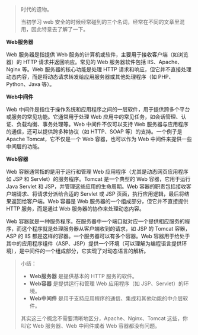 > 时代的遗物。
>
> 当初学习 web 安全的时候经常碰到的三个名词，经常在不同的文章里混用，因此特意去了解了一下。

**Web服务器**

Web 服务器是指提供 Web 服务的计算机或软件，主要用于接收客户端（如浏览器）的 HTTP 请求并返回响应。常见的 Web 服务器软件包括 IIS、Apache、Nginx 等。Web 服务器的核心功能是处理 HTTP 请求和响应，但它并不直接处理动态内容，而是将动态请求转发给应用服务器或其他处理程序（如 PHP、Python、Java 等）。

**Web中间件**

Web 中间件是指位于操作系统和应用程序之间的一层软件，用于提供跨多个平台或服务的常见功能。它通常用于处理 Web 应用中的常见任务，如会话管理、认证、负载均衡、事务处理等。Web 中间件不仅可以支持 Web 服务器与应用程序的通信，还可以提供跨多种协议（如 HTTP、SOAP 等）的支持。一个例子是 Apache Tomcat，它不仅是一个 Web 容器，也可以作为 Web 中间件来提供一些中间层的功能。

**Web容器**

Web 容器通常指的是用于运行和管理 Web 应用程序（尤其是动态网页应用程序如 JSP 和 Servlet）的服务程序。Tomcat 是一个典型的 Web 容器，它用于运行 Java Servlet 和 JSP，并管理这些应用的生命周期。Web 容器的职责包括接收客户端请求、将请求分派给合适的 Servlet 或 JSP 页面，执行应用逻辑，最后将结果返回给客户端。Web 容器是 Web 服务器的一个组成部分，但它并不直接提供 HTTP 服务，而是通过 Web 服务器的协作来处理动态内容。

Web 容器就是一种服务程序。在服务器中一个端口就对应一个提供相应服务的程序，而这个程序就是处理服务器从客户端收到的请求，如 JSP 的 Tomcat 容器，ASP 的 IIS 都是这样的容器。一个服务器可以有多个容器。Web 容器用于给处于其中的应用程序组件（ASP、JSP）提供一个环境（可以理解为编程语言提供环境），是中间件的一个组成部分，它实现了对动态语言的解析。

> 小结：
>
> - **Web服务器** 是提供基本的 HTTP 服务的软件。
> - **Web容器** 是提供运行和管理 Web 应用程序（如 JSP、Servlet）的环境。
> - **Web中间件** 是用于支持应用程序的通信、集成和其他功能的中介层软件。
>
> 其实这三个概念不需要清晰地区分，Apache、Nginx、Tomcat 这些，你叫它 Web 服务器、Web 中间件或者 Web 容器都没有问题。

